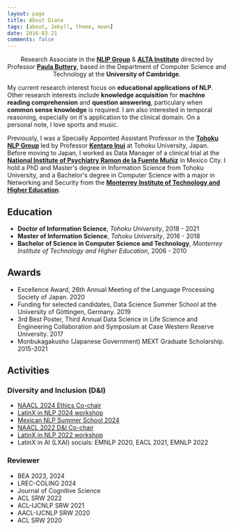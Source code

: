 ```yaml
---
layout: page
title: About Diana
tags: [about, Jekyll, theme, moon]
date: 2016-03-21
comments: false
---
```

    
<center>Research Associate in the <a href="https://www.cl.cam.ac.uk/research/nl" target="_blank"><b>NLIP Group</b></a> & <a href="http://www.wiki.cl.cam.ac.uk/clwiki/NaturalLanguage/ALTA" target="_blank"><b>ALTA Institute</b></a> directed by Professor <a href="https://www.cl.cam.ac.uk/~pjb48" target="_blank"><b>Paula Buttery</b></a>, based in the Department of Computer Science and Technology at the <b>University of Cambridge</b>.</center>

My current research interest focus on **educational applications of NLP**. Other research interests include **knowledge acquisition** for **machine reading comprehension** and **question answering**, particulary when **common sense knowledge** is required. I am also interested in temporal reasoning, especially on it's application to the clinical domain. On a personal note, I love sports and music.

Previously, I was a Specially Appointed Assistant Professor in the <a href="https://www.nlp.ecei.tohoku.ac.jp/" target="_blank"><b>Tohoku NLP Group</b></a> led by Professor <a href="http://www.cl.ecei.tohoku.ac.jp/~inui/" target="_blank"><b>Kentaro Inui</b></a> at Tohoku University, Japan.</center>
Before moving to Japan, I worked as Data Manager of a clinical trial at the <a href="https://mentalhealth.apec.org/partners/mexico/mexico-ram%C3%B3n-de-la-fuente-mu%C3%B1iz-national-institute-psychiatry" target="_blank"><b>National Institute of Psychiatry Ramon de la Fuente Muñiz</b></a> in Mexico City. I hold a PhD and Master's degree in Information Science from Tohoku University, and a Bachelor's degree in Computer Science with a major in Networking and Security from the <a href="https://tec.mx/en/ciudad-de-mexico" target="_blank"><b>Monterrey Institute of Technology and Higher Education</b></a>.

## Education
* **Doctor of Information Science**, *Tohoku University*, 2018 - 2021
* **Master of Information Science**, *Tohoku University*, 2016 - 2018
* **Bachelor of Science in Computer Science and Technology**, *Monterrey Institute of Technology and Higher Education*, 2006 - 2010

## Awards
* Excellence Award, 26th Annual Meeting of the Language Processing Society of Japan. 2020
* Funding for selected candidates, Data Science Summer School at the University of Göttingen, Germany. 2019
* 3rd Best Poster, Third Annual Data Science in Life Science and Engineering Collaboration and Symposium at Case Western Reserve University. 2017
* Monbukagakusho (Japanese Government) MEXT Graduate Scholarship. 2015-2021

## Activities
### Diversity and Inclusion (D&I)
* <a href="https://2024.naacl.org/committees/organization/#ethics-chairs" target="_blank">NAACL 2024 Ethics Co-chair</a>
* <a href="https://www.latinxinai.org/naacl-2024" target="_blank">LatinX in NLP 2024 workshop</a>
* <a href="https://ampln.github.io/escuelaverano2024/" target="_blank">Mexican NLP Summer School 2024</a>
* <a href="https://2022.naacl.org/committees/diversity-inclusion/" target="_blank">NAACL 2022 D&I Co-chair</a>
* <a href="https://www.latinxinai.org/naacl-2022" target="_blank">LatinX in NLP 2022 workshop</a>
* LatinX in AI (LXAI) socials: EMNLP 2020, EACL 2021, EMNLP 2022

### Reviewer
* BEA 2023, 2024
* LREC-COLING 2024
* Journal of Cognitive Science
* ACL SRW 2022
* ACL-IJCNLP SRW 2021
* AACL-IJCNLP SRW 2020
* ACL SRW 2020



